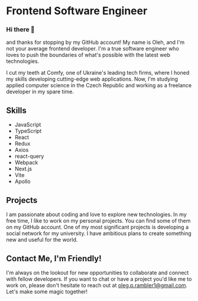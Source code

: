# Frontend Software Engineer
### Hi there 👋
and thanks for stopping by my GitHub account! My name is Oleh, and I'm not your average frontend developer. I'm a true software engineer who loves to push the boundaries of what's possible with the latest web technologies.

I cut my teeth at Comfy, one of Ukraine's leading tech firms, where I honed my skills developing cutting-edge web applications. Now, I'm studying applied computer science in the Czech Republic and working as a freelance developer in my spare time.

## Skills
- JavaScript
- TypeScript
- React
- Redux
- Axios
- react-query
- Webpack
- Next.js
- Vite
- Apollo

## Projects
I am passionate about coding and love to explore new technologies. In my free time, I like to work on my personal projects. You can find some of them on my GitHub account. One of my most significant projects is developing a social network for my university. I have ambitious plans to create something new and useful for the world.

## Contact Me, I'm Friendly!
I'm always on the lookout for new opportunities to collaborate and connect with fellow developers. If you want to chat or have a project you'd like me to work on, please don't hesitate to reach out at oleg.p.rambler1@gmail.com. Let's make some magic together!



 


<!--
**Olep8h/Olep8h** is a ✨ _special_ ✨ repository because its `README.md` (this file) appears on your GitHub profile.

Here are some ideas to get you started:

- 🔭 I’m currently working on ...
- 🌱 I’m currently learning ...
- 👯 I’m looking to collaborate on ...
- 🤔 I’m looking for help with ...
- 💬 Ask me about ...
- 📫 How to reach me: ...
- 😄 Pronouns: ...
- ⚡ Fun fact: ...
-->
